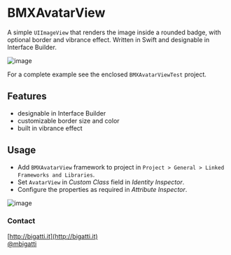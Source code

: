 # BMXAvatarView

A simple `UIImageView` that renders the image inside a rounded badge, with optional border and vibrance effect. Written in Swift and designable in Interface Builder.

![image](http://cl.ly/image/2m0N0k1F1R01/BMXAvatarViewExample.png)

For a complete example see the enclosed `BMXAvatarViewTest` project.

## Features

- designable in Interface Builder
- customizable border size and color
- built in vibrance effect

## Usage

- Add `BMXAvatarView` framework to project in `Project > General > Linked Frameworks and Libraries`.
- Set `AvatarView` in *Custom Class* field in *Identity Inspector*.
- Configure the properties as required in *Attribute Inspector*.

![image](http://cl.ly/image/3E1k2K2i1q3z/IB2.png)

### Contact
[http://bigatti.it](http://bigatti.it)  
[@mbigatti](https://twitter.com/mbigatti)
